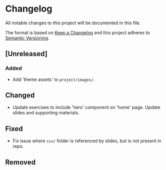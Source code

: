 # Changelog
All notable changes to this project will be documented in this file.

The format is based on [Keep a Changelog](http://keepachangelog.com/en/1.0.0/)
and this project adheres to [Semantic Versioning](http://semver.org/spec/v2.0.0.html).

## [Unreleased]
### Added
- Add 'theme assets' to `project/images/`.

## Changed
- Update exercises to include 'hero' component on 'home' page. Update slides and supporting materials.

## Fixed
- Fix issue where `css/` folder is referenced by slides, but is not present in repo.

## Removed
